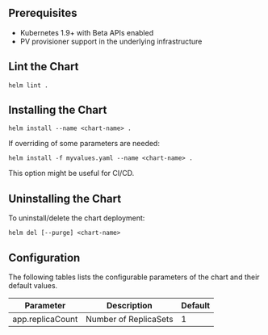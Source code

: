 ## Prerequisites

- Kubernetes 1.9+ with Beta APIs enabled
- PV provisioner support in the underlying infrastructure

## Lint the Chart

```console
helm lint .
```

## Installing the Chart

```console
helm install --name <chart-name> .
```

If overriding of some parameters are needed:

```console
helm install -f myvalues.yaml --name <chart-name> .
```

This option might be useful for CI/CD.

## Uninstalling the Chart

To uninstall/delete the chart deployment:

```console
helm del [--purge] <chart-name>
```

## Configuration

The following tables lists the configurable parameters of the chart and their default values.

| Parameter        | Description                  | Default |
| ---              | ---                          | --- |
| app.replicaCount | Number of ReplicaSets        | 1 |
